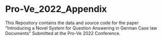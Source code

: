 # Pro-Ve_2022_Appendix

This Repository contains the data and source code for the paper "Introducing a Novel System for Question Answering in German Case law Documents" Submitted at the Pro-Ve 2022 Conference. 
